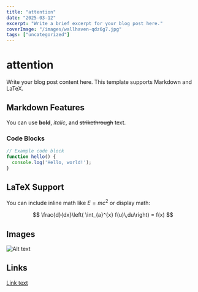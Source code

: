 ```yaml
---
title: "attention"
date: "2025-03-12"
excerpt: "Write a brief excerpt for your blog post here."
coverImage: "/images/wallhaven-qdz6g7.jpg"
tags: ["uncategorized"]
---
```


# attention

Write your blog post content here. This template supports Markdown and LaTeX.

## Markdown Features

You can use **bold**, *italic*, and ~~strikethrough~~ text.

### Code Blocks

```javascript
// Example code block
function hello() {
  console.log('Hello, world!');
}
```

## LaTeX Support

You can include inline math like $E = mc^2$ or display math:

$$
\frac{d}{dx}\left( \int_{a}^{x} f(u)\,du\right) = f(x)
$$

## Images

![Alt text](/images/example.jpg)

## Links

[Link text](https://example.com)
